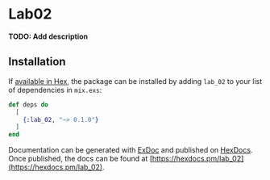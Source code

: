 # Lab02

**TODO: Add description**

## Installation

If [available in Hex](https://hex.pm/docs/publish), the package can be installed
by adding `lab_02` to your list of dependencies in `mix.exs`:

```elixir
def deps do
  [
    {:lab_02, "~> 0.1.0"}
  ]
end
```

Documentation can be generated with [ExDoc](https://github.com/elixir-lang/ex_doc)
and published on [HexDocs](https://hexdocs.pm). Once published, the docs can
be found at [https://hexdocs.pm/lab_02](https://hexdocs.pm/lab_02).


